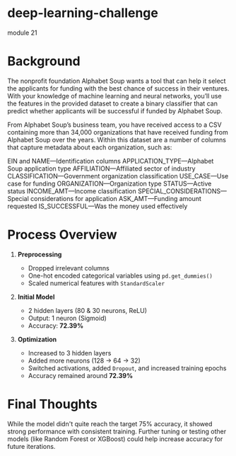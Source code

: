 # deep-learning-challenge
module 21

# Background
The nonprofit foundation Alphabet Soup wants a tool that can help it select the applicants for funding with the best chance of success in their ventures. With your knowledge of machine learning and neural networks, you’ll use the features in the provided dataset to create a binary classifier that can predict whether applicants will be successful if funded by Alphabet Soup.

From Alphabet Soup’s business team, you have received access to a CSV containing more than 34,000 organizations that have received funding from Alphabet Soup over the years. Within this dataset are a number of columns that capture metadata about each organization, such as:

EIN and NAME—Identification columns
APPLICATION_TYPE—Alphabet Soup application type
AFFILIATION—Affiliated sector of industry
CLASSIFICATION—Government organization classification
USE_CASE—Use case for funding
ORGANIZATION—Organization type
STATUS—Active status
INCOME_AMT—Income classification
SPECIAL_CONSIDERATIONS—Special considerations for application
ASK_AMT—Funding amount requested
IS_SUCCESSFUL—Was the money used effectively

# Process Overview

1. **Preprocessing**
   - Dropped irrelevant columns
   - One-hot encoded categorical variables using `pd.get_dummies()`
   - Scaled numerical features with `StandardScaler`

2. **Initial Model**
   - 2 hidden layers (80 & 30 neurons, ReLU)
   - Output: 1 neuron (Sigmoid)
   - Accuracy: **72.39%**

3. **Optimization**
   - Increased to 3 hidden layers
   - Added more neurons (128 → 64 → 32)
   - Switched activations, added `Dropout`, and increased training epochs
   - Accuracy remained around **72.39%**
  
# Final Thoughts

While the model didn't quite reach the target 75% accuracy, it showed strong performance with consistent training. Further tuning or testing other models (like Random Forest or XGBoost) could help increase accuracy for future iterations.
